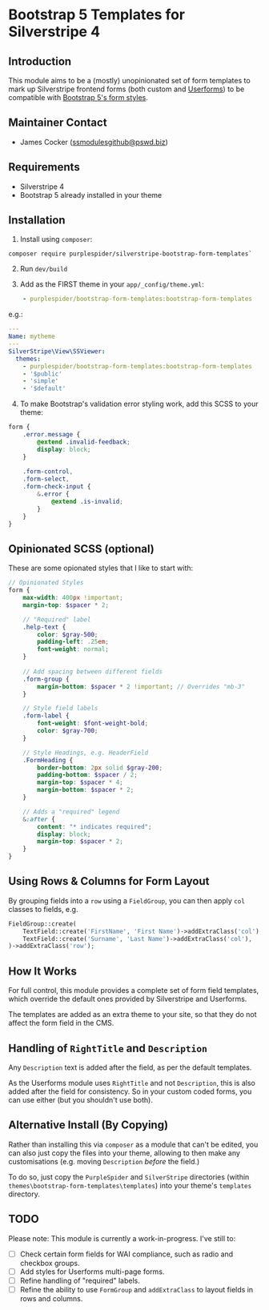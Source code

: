 # Bootstrap 5 Templates for Silverstripe 4

## Introduction

This module aims to be a (mostly) unopinionated set of form templates to mark up Silverstripe frontend forms (both custom and [Userforms](https://github.com/silverstripe/silverstripe-userforms)) to be compatible with [Bootstrap 5's form styles](https://getbootstrap.com/docs/5.0/forms/overview/).

## Maintainer Contact

 * James Cocker (ssmodulesgithub@pswd.biz)
 
## Requirements

 * Silverstripe 4
 * Bootstrap 5 already installed in your theme

## Installation

1. Install using `composer`:
````
composer require purplespider/silverstripe-bootstrap-form-templates`
````

2. Run `dev/build`

3. Add as the FIRST theme in your `app/_config/theme.yml`:
````yml
    - purplespider/bootstrap-form-templates:bootstrap-form-templates
````

e.g.:
````yml
---
Name: mytheme
---
SilverStripe\View\SSViewer:
  themes:
    - purplespider/bootstrap-form-templates:bootstrap-form-templates
    - '$public'
    - 'simple'
    - '$default'
````

4. To make Bootstrap's validation error styling work, add this SCSS to your theme:
````scss
form {
    .error.message {
        @extend .invalid-feedback;
        display: block;
    }
    
    .form-control,
    .form-select,
    .form-check-input {
        &.error {
            @extend .is-invalid;
        }
    }
}
````

## Opinionated SCSS (optional)

These are some opionated styles that I like to start with:
````scss
// Opinionated Styles
form {
    max-width: 400px !important;
    margin-top: $spacer * 2;

    // "Required" label
    .help-text {
        color: $gray-500;
        padding-left: .25em;
        font-weight: normal;
    }
    
    // Add spacing between different fields
    .form-group {
        margin-bottom: $spacer * 2 !important; // Overrides "mb-3"
    }

    // Style field labels
    .form-label {
        font-weight: $font-weight-bold;
        color: $gray-700;
    }

    // Style Headings, e.g. HeaderField
    .FormHeading {
        border-bottom: 2px solid $gray-200;
        padding-bottom: $spacer / 2;
        margin-top: $spacer * 4;
        margin-bottom: $spacer * 2;
    }

    // Adds a "required" legend
    &:after {
        content: "* indicates required";
        display: block;
        margin-top: $spacer * 2;
    }
}
````

## Using Rows & Columns for Form Layout

By grouping fields into a `row` using a `FieldGroup`, you can then apply `col` classes to fields, e.g.

````php
FieldGroup::create(
    TextField::create('FirstName', 'First Name')->addExtraClass('col'),
    TextField::create('Surname', 'Last Name')->addExtraClass('col'),
)->addExtraClass('row');
````

## How It Works

For full control, this module provides a complete set of form field templates, which override the default ones provided by Silverstripe and Userforms.

The templates are added as an extra theme to your site, so that they do not affect the form field in the CMS.

## Handling of `RightTitle` and `Description`

Any `Description` text is added after the field, as per the default templates.

As the Userforms module uses `RightTitle` and not `Description`, this is also added after the field for consistency. So in your custom coded forms, you can use either (but you shouldn't use both).

## Alternative Install (By Copying)

Rather than installing this via `composer` as a module that can't be edited, you can also just copy the files into your theme, allowing to then make any customisations (e.g. moving `Description` *before* the field.)

To do so, just copy the `PurpleSpider` and `SilverStripe` directories (within `themes\bootstrap-form-templates\templates`) into your theme's `templates` directory.

## TODO

Please note: This module is currently a work-in-progress. I've still to:
- [ ] Check certain form fields for WAI compliance, such as radio and checkbox groups.
- [ ] Add styles for Userforms multi-page forms.
- [ ] Refine handling of "required" labels.
- [ ] Refine the ability to use `FormGroup` and `addExtraClass` to layout fields in rows and columns.
